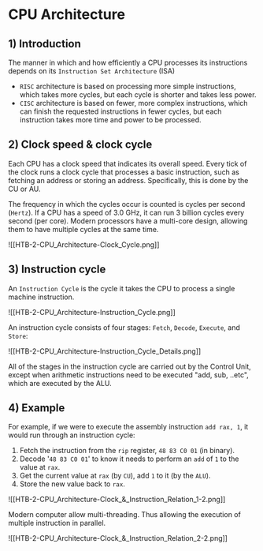 # CPU Architecture
## 1) Introduction
The manner in which and how efficiently a CPU processes its instructions depends on its `Instruction Set Architecture` (ISA)
- `RISC` architecture is based on processing more simple instructions, which takes more cycles, but each cycle is shorter and takes less power.
- `CISC` architecture is based on fewer, more complex instructions, which can finish the requested instructions in fewer cycles, but each instruction takes more time and power to be processed.

## 2) Clock speed & clock cycle
Each CPU has a clock speed that indicates its overall speed. Every tick of the clock runs a clock cycle that processes a basic instruction, such as fetching an address or storing an address. Specifically, this is done by the CU or AU.

The frequency in which the cycles occur is counted is cycles per second (`Hertz`). If a CPU has a speed of 3.0 GHz, it can run 3 billion cycles every second (per core).
Modern processors have a multi-core design, allowing them to have multiple cycles at the same time.

![[HTB-2-CPU_Architecture-Clock_Cycle.png]]

## 3) Instruction cycle
An `Instruction Cycle` is the cycle it takes the CPU to process a single machine instruction.

![[HTB-2-CPU_Architecture-Instruction_Cycle.png]]

An instruction cycle consists of four stages: `Fetch`, `Decode`, `Execute`, and `Store`:

![[HTB-2-CPU_Architecture-Instruction_Cycle_Details.png]]

All of the stages in the instruction cycle are carried out by the Control Unit, except when arithmetic instructions need to be executed "add, sub, ..etc", which are executed by the ALU.

## 4) Example
For example, if we were to execute the assembly instruction `add rax, 1`, it would run through an instruction cycle:
1.  Fetch the instruction from the `rip` register, `48 83 C0 01` (in binary).
2.  Decode '`48 83 C0 01`' to know it needs to perform an `add` of `1` to the value at `rax`.
3.  Get the current value at `rax` (by `CU`), add `1` to it (by the `ALU`).
4.  Store the new value back to `rax`.

![[HTB-2-CPU_Architecture-Clock_&_Instruction_Relation_1-2.png]]

Modern computer allow multi-threading. Thus allowing the execution of multiple instruction in parallel.

![[HTB-2-CPU_Architecture-Clock_&_Instruction_Relation_2-2.png]]